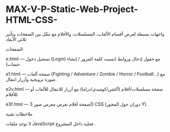 # MAX-V-P-Static-Web-Project-HTML-CSS-
واجهات بسيطة لعرض أقسام الألعاب، المسلسلات، والأفلام مع تنقّل بين الصفحات وتأثير ثلاثي الأبعاد


الصفحات

e.html — تسجيل دخول (Login) مع حقول إدخال وروابط (نسيت كلمة المرور / إنشاء حساب).

e1.html — صفحة ألعاب (Fighting / Adventure / Zombie / Horror / Football…) مع صورة ترويجية وأزرار انتقال.

e2v.html — صفحة مسلسلات/أفلام (أكشن/كوميدي/دراما) مع أزرار للانتقال للألعاب أو للأفلام.

e3f.html — صفحة أفلام تعرض معرض صور 3D CSS (دوران حول المحور Y).



ملاحظات تقنية

لا توجد ملفات JavaScript فعلية داخل المشروع .
